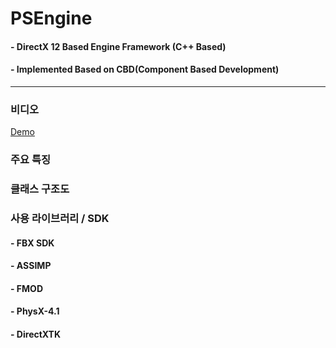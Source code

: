 # PSEngine
#### - DirectX 12 Based Engine Framework (C++ Based)
#### - Implemented Based on CBD(Component Based Development)
***
### 비디오
[Demo](https://youtu.be/6k3URDt5IMU)

### 주요 특징

### 클래스 구조도


### 사용 라이브러리 / SDK
#### - FBX SDK
#### - ASSIMP
#### - FMOD
#### - PhysX-4.1
#### - DirectXTK

